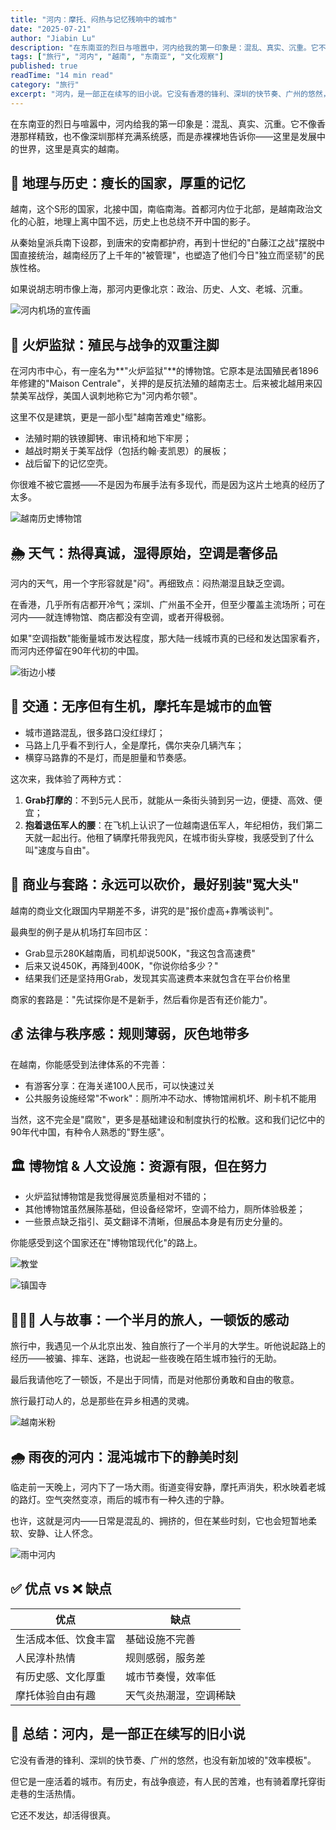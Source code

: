 ```yaml
---
title: "河内：摩托、闷热与记忆残响中的城市"
date: "2025-07-21"
author: "Jiabin Lu"
description: "在东南亚的烈日与喧嚣中，河内给我的第一印象是：混乱、真实、沉重。它不像香港那样精致，也不像深圳那样充满系统感，而是赤裸裸地告诉你——这里是发展中的世界，这里是真实的越南。"
tags: ["旅行", "河内", "越南", "东南亚", "文化观察"]
published: true
readTime: "14 min read"
category: "旅行"
excerpt: "河内，是一部正在续写的旧小说。它没有香港的锋利、深圳的快节奏、广州的悠然，也没有新加坡的效率模板。但它是一座活着的城市。"
---
```


在东南亚的烈日与喧嚣中，河内给我的第一印象是：混乱、真实、沉重。它不像香港那样精致，也不像深圳那样充满系统感，而是赤裸裸地告诉你——这里是发展中的世界，这里是真实的越南。

## 🧭 地理与历史：瘦长的国家，厚重的记忆

越南，这个S形的国家，北接中国，南临南海。首都河内位于北部，是越南政治文化的心脏，地理上离中国不远，历史上也总绕不开中国的影子。

从秦始皇派兵南下设郡，到唐宋的安南都护府，再到十世纪的"白藤江之战"摆脱中国直接统治，越南经历了上千年的"被管理"，也塑造了他们今日"独立而坚韧"的民族性格。

如果说胡志明市像上海，那河内更像北京：政治、历史、人文、老城、沉重。

![河内机场的宣传画](/images/blog/hanoi-travel/河内机场的宣传画.JPG "河内机场：越南传统与现代的融合，展现了这个国家的文化特色")

## 🧱 火炉监狱：殖民与战争的双重注脚

在河内市中心，有一座名为**"火炉监狱"**的博物馆。它原本是法国殖民者1896年修建的"Maison Centrale"，关押的是反抗法殖的越南志士。后来被北越用来囚禁美军战俘，美国人讽刺地称它为"河内希尔顿"。

这里不仅是建筑，更是一部小型"越南苦难史"缩影。

- 法殖时期的铁镣脚铐、审讯椅和地下牢房；
- 越战时期关于美军战俘（包括约翰·麦凯恩）的展板；
- 战后留下的记忆空壳。

你很难不被它震撼——不是因为布展手法有多现代，而是因为这片土地真的经历了太多。

![越南历史博物馆](/images/blog/hanoi-travel/越南历史博物馆.JPG "越南历史博物馆：展示越南悠久历史文化的场所，体现了这个国家对自身历史的重视")

## 🌦 天气：热得真诚，湿得原始，空调是奢侈品

河内的天气，用一个字形容就是"闷"。再细致点：闷热潮湿且缺乏空调。

在香港，几乎所有店都开冷气；深圳、广州虽不全开，但至少覆盖主流场所；可在河内——就连博物馆、商店都没有空调，或者开得极弱。

如果"空调指数"能衡量城市发达程度，那大陆一线城市真的已经和发达国家看齐，而河内还停留在90年代初的中国。

![街边小楼](/images/blog/hanoi-travel/街边小楼.JPG "河内街边建筑：典型的越南民居风格，展现了这座城市独特的建筑美学和生活方式")

## 🚦 交通：无序但有生机，摩托车是城市的血管

- 城市道路混乱，很多路口没红绿灯；
- 马路上几乎看不到行人，全是摩托，偶尔夹杂几辆汽车；
- 横穿马路靠的不是灯，而是胆量和节奏感。

这次来，我体验了两种方式：

1. **Grab打摩的**：不到5元人民币，就能从一条街头骑到另一边，便捷、高效、便宜；
2. **抱着退伍军人的腰**：在飞机上认识了一位越南退伍军人，年纪相仿，我们第二天就一起出行。他租了辆摩托带我兜风，在城市街头穿梭，我感受到了什么叫"速度与自由"。

## 💸 商业与套路：永远可以砍价，最好别装"冤大头"

越南的商业文化跟国内早期差不多，讲究的是"报价虚高+靠嘴谈判"。

最典型的例子是从机场打车回市区：

- Grab显示280K越南盾，司机却说500K，"我这包含高速费"
- 后来又说450K，再降到400K，"你说你给多少？"
- 结果我们还是坚持用Grab，发现其实高速费本来就包含在平台价格里

商家的套路是："先试探你是不是新手，然后看你是否有还价能力"。

## 💰 法律与秩序感：规则薄弱，灰色地带多

在越南，你能感受到法律体系的不完善：

- 有游客分享：在海关递100人民币，可以快速过关
- 公共服务设施经常"不work"：厕所冲不动水、博物馆闸机坏、刷卡机不能用

当然，这不完全是"腐败"，更多是基础建设和制度执行的松散。这和我们记忆中的90年代中国，有种令人熟悉的"野生感"。

## 🏛️ 博物馆 & 人文设施：资源有限，但在努力

- 火炉监狱博物馆是我觉得展览质量相对不错的；
- 其他博物馆虽然展陈基础，但设备经常坏，空调不给力，厕所体验极差；
- 一些景点缺乏指引、英文翻译不清晰，但展品本身是有历史分量的。

你能感受到这个国家还在"博物馆现代化"的路上。

![教堂](/images/blog/hanoi-travel/教堂.JPG "河内教堂：法国殖民时期留下的天主教堂，见证了越南复杂的历史变迁")

![镇国寺](/images/blog/hanoi-travel/镇国寺.JPG "镇国寺：河内著名的佛教寺庙，体现了越南深厚的宗教文化传统")

## 🧑‍🤝‍🧑 人与故事：一个半月的旅人，一顿饭的感动

旅行中，我遇见一个从北京出发、独自旅行了一个半月的大学生。听他说起路上的经历——被骗、摔车、迷路，也说起一些夜晚在陌生城市独行的无助。

最后我请他吃了一顿饭，不是出于同情，而是对他那份勇敢和自由的敬意。

旅行最打动人的，总是那些在异乡相遇的灵魂。

![越南米粉](/images/blog/hanoi-travel/越南米粉.JPG "越南米粉：河内街头美食的代表，展现了越南丰富的饮食文化")

## 🌧️ 雨夜的河内：混沌城市下的静美时刻

临走前一天晚上，河内下了一场大雨。街道变得安静，摩托声消失，积水映着老城的路灯。空气突然变凉，雨后的城市有一种久违的宁静。

也许，这就是河内——日常是混乱的、拥挤的，但在某些时刻，它也会短暂地柔软、安静、让人怀念。

![雨中河内](/images/blog/hanoi-travel/雨中河内.JPG "雨中河内：雨夜的城市宁静时刻，展现了河内在喧嚣之外的另一种美")

## ✅ 优点 vs ❌ 缺点

| 优点 | 缺点 |
|------|------|
| 生活成本低、饮食丰富 | 基础设施不完善 |
| 人民淳朴热情 | 规则感弱，服务差 |
| 有历史感、文化厚重 | 城市节奏慢，效率低 |
| 摩托体验自由有趣 | 天气炎热潮湿，空调稀缺 |

## 📌 总结：河内，是一部正在续写的旧小说

它没有香港的锋利、深圳的快节奏、广州的悠然，也没有新加坡的"效率模板"。

但它是一座活着的城市。有历史，有战争痕迹，有人民的苦难，也有骑着摩托穿街走巷的生活热情。

它还不发达，却活得很真。
